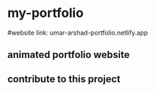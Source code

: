 # my-portfolio
#website link:
umar-arshad-portfolio.netlify.app
## animated portfolio website
## contribute to this project
